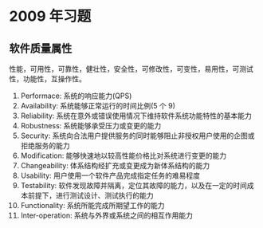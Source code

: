# 2009 年习题

## 软件质量属性

性能，可用性，可靠性，健壮性，安全性，可修改性，可变性，易用性，可测试性，功能性，互操作性。

1. Performace: 系统的响应能力(QPS)
2. Availability: 系统能够正常运行的时间比例(5 个 9)
3. Reliability: 系统在意外或错误使用情况下维持软件系统功能特性的基本能力
4. Robustness: 系统能够承受压力或变更的能力
5. Security: 系统向合法用户提供服务的同时能够阻止非授权用户使用的企图或拒绝服务的能力
6. Modification: 能够快速地以较高性能价格比对系统进行变更的能力
7. Changeability: 体系结构经扩充或变更成为新体系结构的能力
8. Usability: 用户使用一个软件产品完成指定任务的难易程度
9. Testability: 软件发现故障并隔离，定位其故障的能力，以及在一定的时间成本前提下，进行测试设计、测试执行的能力
10. Functionality: 系统所能完成所期望工作的能力
11. Inter-operation: 系统与外界或系统之间的相互作用能力
